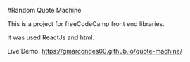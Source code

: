 #Random Quote Machine

This is a project for freeCodeCamp front end libraries.

It was used ReactJs and html.

Live Demo: https://gmarcondes00.github.io/quote-machine/
